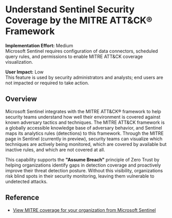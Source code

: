 # Understand Sentinel Security Coverage by the MITRE ATT&CK® Framework

**Implementation Effort:** Medium  
Microsoft Sentinel requires configuration of data connectors, scheduled query rules, and permissions to enable MITRE ATT&CK coverage visualization.

**User Impact:** Low  
This feature is used by security administrators and analysts; end users are not impacted or required to take action.

## Overview

Microsoft Sentinel integrates with the MITRE ATT&CK® framework to help security teams understand how well their environment is covered against known adversary tactics and techniques. The MITRE ATT&CK framework is a globally accessible knowledge base of adversary behavior, and Sentinel maps its analytics rules (detections) to this framework. Through the MITRE page in Sentinel (currently in preview), security teams can visualize which techniques are actively being monitored, which are covered by available but inactive rules, and which are not covered at all.

This capability supports the **"Assume Breach"** principle of Zero Trust by helping organizations identify gaps in detection coverage and proactively improve their threat detection posture. Without this visibility, organizations risk blind spots in their security monitoring, leaving them vulnerable to undetected attacks.

## Reference
- [View MITRE coverage for your organization from Microsoft Sentinel](https://learn.microsoft.com/en-us/azure/sentinel/mitre-coverage)  
